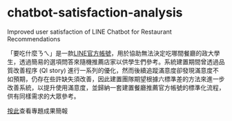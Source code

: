 # chatbot-satisfaction-analysis

Improved user satisfaction of LINE Chatbot for Restaurant Recommendations

「要吃什麼ㄋㄟ」是一款[LINE官方帳號](https://page.line.me/717wmzmz)，用於協助無法決定吃哪間餐廳的政大學生，透過簡易的選項問答來隨機推薦店家以供學生們參考。系統建置期間曾透過品質改善程序 (QI story) 進行一系列的優化，然而後續追蹤滿意度卻發現滿意度不如預期，仍存在些許缺失須改善，因此建置團隊期望根據六標準差的方法來進一步改善系統，以提升使用滿意度，並歸納一套建置餐廳推薦官方帳號的標準化流程，供有同樣需求的大眾參考。

[按此](https://github.com/jennyliucl/chatbot-satisfaction-analysis/blob/main/presentation/簡報_LINE官方帳號使用滿意度改善.pdf)查看專題成果簡報

